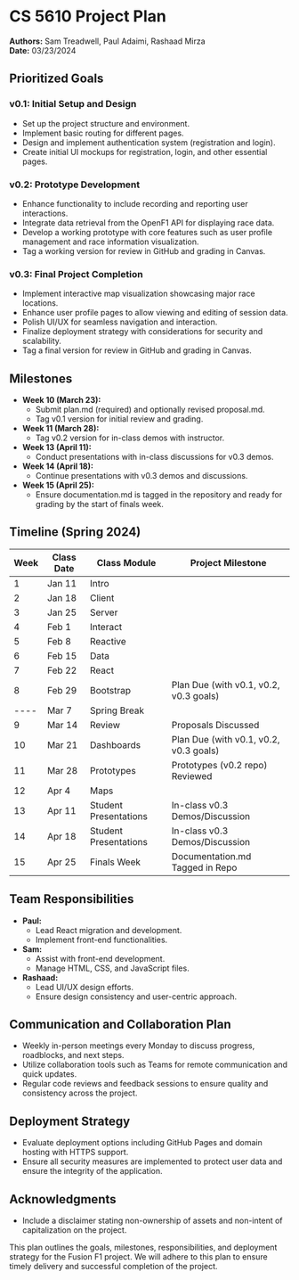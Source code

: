 # CS 5610 Project Plan

**Authors:** Sam Treadwell, Paul Adaimi, Rashaad Mirza  
**Date:** 03/23/2024

## Prioritized Goals

### v0.1: Initial Setup and Design

- Set up the project structure and environment.
- Implement basic routing for different pages.
- Design and implement authentication system (registration and login).
- Create initial UI mockups for registration, login, and other essential pages.

### v0.2: Prototype Development

- Enhance functionality to include recording and reporting user interactions.
- Integrate data retrieval from the OpenF1 API for displaying race data.
- Develop a working prototype with core features such as user profile management and race information visualization.
- Tag a working version for review in GitHub and grading in Canvas.

### v0.3: Final Project Completion

- Implement interactive map visualization showcasing major race locations.
- Enhance user profile pages to allow viewing and editing of session data.
- Polish UI/UX for seamless navigation and interaction.
- Finalize deployment strategy with considerations for security and scalability.
- Tag a final version for review in GitHub and grading in Canvas.

## Milestones

- **Week 10 (March 23):**
  - Submit plan.md (required) and optionally revised proposal.md.
  - Tag v0.1 version for initial review and grading.
- **Week 11 (March 28):**
  - Tag v0.2 version for in-class demos with instructor.
- **Week 13 (April 11):**
  - Conduct presentations with in-class discussions for v0.3 demos.
- **Week 14 (April 18):**
  - Continue presentations with v0.3 demos and discussions.
- **Week 15 (April 25):**
  - Ensure documentation.md is tagged in the repository and ready for grading by the start of finals week.

## Timeline (Spring 2024)

| Week | Class Date | Class Module | Project Milestone |
| ---- | ---------- | ------------ | ----------------- |
| 1    | Jan 11     | Intro        |                   |
| 2    | Jan 18     | Client       |                   |
| 3    | Jan 25     | Server       |                   |
| 4    | Feb 1      | Interact     |                   |
| 5    | Feb 8      | Reactive     |                   |
| 6    | Feb 15     | Data         |                   |
| 7    | Feb 22     | React        |                   |
| 8    | Feb 29     | Bootstrap    | Plan Due (with v0.1, v0.2, v0.3 goals) |
| ---- | Mar 7      | Spring Break |                   |
| 9    | Mar 14     | Review       | Proposals Discussed |
| 10   | Mar 21     | Dashboards   | Plan Due (with v0.1, v0.2, v0.3 goals) |
| 11   | Mar 28     | Prototypes   | Prototypes (v0.2 repo) Reviewed |
| 12   | Apr 4      | Maps         |                   |
| 13   | Apr 11     | Student Presentations | In-class v0.3 Demos/Discussion |
| 14   | Apr 18     | Student Presentations | In-class v0.3 Demos/Discussion |
| 15   | Apr 25     | Finals Week  | Documentation.md Tagged in Repo |

## Team Responsibilities

- **Paul:**
  - Lead React migration and development.
  - Implement front-end functionalities.
- **Sam:**
  - Assist with front-end development.
  - Manage HTML, CSS, and JavaScript files.
- **Rashaad:**
  - Lead UI/UX design efforts.
  - Ensure design consistency and user-centric approach.

## Communication and Collaboration Plan

- Weekly in-person meetings every Monday to discuss progress, roadblocks, and next steps.
- Utilize collaboration tools such as Teams for remote communication and quick updates.
- Regular code reviews and feedback sessions to ensure quality and consistency across the project.

## Deployment Strategy

- Evaluate deployment options including GitHub Pages and domain hosting with HTTPS support.
- Ensure all security measures are implemented to protect user data and ensure the integrity of the application.

## Acknowledgments

- Include a disclaimer stating non-ownership of assets and non-intent of capitalization on the project.

This plan outlines the goals, milestones, responsibilities, and deployment strategy for the Fusion F1 project. We will adhere to this plan to ensure timely delivery and successful completion of the project.
